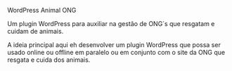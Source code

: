 WordPress Animal ONG

Um plugin WordPress para auxiliar na gestão de ONG`s que resgatam e cuidam de animais.

A ideia principal aqui eh desenvolver um plugin WordPress que possa ser usado online ou offline em paralelo ou em conjunto com o site da ONG que resgata e cuida dos animais.
